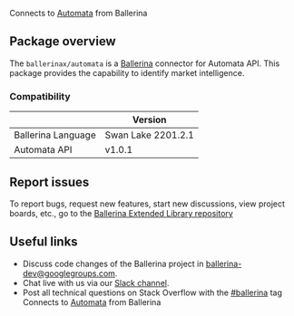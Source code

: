 Connects to [Automata](https://byautomata.io/api/) from Ballerina

## Package overview
The `ballerinax/automata` is a [Ballerina](https://ballerina.io/) connector for Automata API.
This package provides the capability to identify market intelligence.

### Compatibility
|                    | Version         |
|--------------------|-----------------|
| Ballerina Language | Swan Lake 2201.2.1| 
| Automata API       | v1.0.1          |

## Report issues
To report bugs, request new features, start new discussions, view project boards, etc., go to the [Ballerina Extended Library repository](https://github.com/ballerina-platform/ballerina-extended-library)

## Useful links
- Discuss code changes of the Ballerina project in [ballerina-dev@googlegroups.com](mailto:ballerina-dev@googlegroups.com).
- Chat live with us via our [Slack channel](https://ballerina.io/community/slack/).
- Post all technical questions on Stack Overflow with the [#ballerina](https://stackoverflow.com/questions/tagged/ballerina) tag
Connects to [Automata](https://api-specs.byautomata.io/?ref=api_landing_0) from Ballerina
